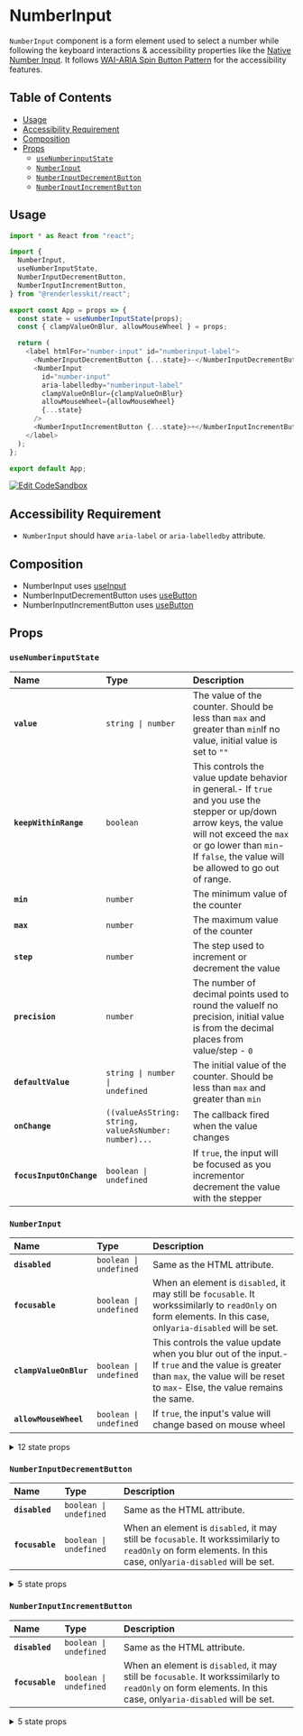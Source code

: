# NumberInput

`NumberInput` component is a form element used to select a number while
following the keyboard interactions & accessibility properties like the
[Native Number Input](https://developer.mozilla.org/en-US/docs/Web/HTML/Element/input/number).
It follows
[WAI-ARIA Spin Button Pattern](https://www.w3.org/TR/wai-aria-practices-1.2/#spinbutton)
for the accessibility features.

## Table of Contents

- [Usage](#usage)
- [Accessibility Requirement](#accessibility-requirement)
- [Composition](#composition)
- [Props](#props)
  - [`useNumberinputState`](#usenumberinputstate)
  - [`NumberInput`](#numberinput)
  - [`NumberInputDecrementButton`](#numberinputdecrementbutton)
  - [`NumberInputIncrementButton`](#numberinputincrementbutton)

## Usage

```js
import * as React from "react";

import {
  NumberInput,
  useNumberInputState,
  NumberInputDecrementButton,
  NumberInputIncrementButton,
} from "@renderlesskit/react";

export const App = props => {
  const state = useNumberInputState(props);
  const { clampValueOnBlur, allowMouseWheel } = props;

  return (
    <label htmlFor="number-input" id="numberinput-label">
      <NumberInputDecrementButton {...state}>-</NumberInputDecrementButton>
      <NumberInput
        id="number-input"
        aria-labelledby="numberinput-label"
        clampValueOnBlur={clampValueOnBlur}
        allowMouseWheel={allowMouseWheel}
        {...state}
      />
      <NumberInputIncrementButton {...state}>+</NumberInputIncrementButton>
    </label>
  );
};

export default App;
```

[![Edit CodeSandbox](https://img.shields.io/badge/NumberInput-Open%20On%20CodeSandbox-%230971f1?style=for-the-badge&logo=codesandbox&labelColor=151515)](https://codesandbox.io/s/j0wly)

## Accessibility Requirement

- `NumberInput` should have `aria-label` or `aria-labelledby` attribute.

## Composition

- NumberInput uses [useInput](https://reakit.io/docs/input/)
- NumberInputDecrementButton uses [useButton](https://reakit.io/docs/button)
- NumberInputIncrementButton uses [useButton](https://reakit.io/docs/button)

## Props

### `useNumberinputState`

| Name                     | Type                                                                                                                                              | Description                                                                                                                                                                                                                         |
| :----------------------- | :------------------------------------------------------------------------------------------------------------------------------------------------ | :---------------------------------------------------------------------------------------------------------------------------------------------------------------------------------------------------------------------------------- |
| **`value`**              | <code>string \| number</code>                                                                                                                     | The value of the counter. Should be less than `max` and greater than `min`If no value, initial value is set to `""`                                                                                                                 |
| **`keepWithinRange`**    | <code>boolean</code>                                                                                                                              | This controls the value update behavior in general.- If `true` and you use the stepper or up/down arrow keys, the value will not exceed the `max` or go lower than `min`- If `false`, the value will be allowed to go out of range. |
| **`min`**                | <code>number</code>                                                                                                                               | The minimum value of the counter                                                                                                                                                                                                    |
| **`max`**                | <code>number</code>                                                                                                                               | The maximum value of the counter                                                                                                                                                                                                    |
| **`step`**               | <code>number</code>                                                                                                                               | The step used to increment or decrement the value                                                                                                                                                                                   |
| **`precision`**          | <code>number</code>                                                                                                                               | The number of decimal points used to round the valueIf no precision, initial value is from the decimal places from value/step - `0`                                                                                                 |
| **`defaultValue`**       | <code>string \| number \| undefined</code>                                                                                                        | The initial value of the counter. Should be less than `max` and greater than `min`                                                                                                                                                  |
| **`onChange`**           | <code title="((valueAsString: string, valueAsNumber: number) =&#62; void) \| undefined">((valueAsString: string, valueAsNumber: number)...</code> | The callback fired when the value changes                                                                                                                                                                                           |
| **`focusInputOnChange`** | <code>boolean \| undefined</code>                                                                                                                 | If `true`, the input will be focused as you incrementor decrement the value with the stepper                                                                                                                                        |

### `NumberInput`

| Name                   | Type                              | Description                                                                                                                                                                        |
| :--------------------- | :-------------------------------- | :--------------------------------------------------------------------------------------------------------------------------------------------------------------------------------- |
| **`disabled`**         | <code>boolean \| undefined</code> | Same as the HTML attribute.                                                                                                                                                        |
| **`focusable`**        | <code>boolean \| undefined</code> | When an element is `disabled`, it may still be `focusable`. It workssimilarly to `readOnly` on form elements. In this case, only`aria-disabled` will be set.                       |
| **`clampValueOnBlur`** | <code>boolean \| undefined</code> | This controls the value update when you blur out of the input.- If `true` and the value is greater than `max`, the value will be reset to `max`- Else, the value remains the same. |
| **`allowMouseWheel`**  | <code>boolean \| undefined</code> | If `true`, the input's value will change based on mouse wheel                                                                                                                      |

<details><summary>12 state props</summary>
> These props are returned by the state hook. You can spread them into this component (`{...state}`) or pass them separately. You can also provide these props from your own state logic.

| Name                  | Type                                                | Description                                                                                                                                                                                                                         |
| :-------------------- | :-------------------------------------------------- | :---------------------------------------------------------------------------------------------------------------------------------------------------------------------------------------------------------------------------------- |
| **`keepWithinRange`** | <code>boolean</code>                                | This controls the value update behavior in general.- If `true` and you use the stepper or up/down arrow keys, the value will not exceed the `max` or go lower than `min`- If `false`, the value will be allowed to go out of range. |
| **`value`**           | <code>string \| number</code>                       | The value of the counter. Should be less than `max` and greater than `min`If no value, initial value is set to `""`                                                                                                                 |
| **`min`**             | <code>number</code>                                 | The minimum value of the counter                                                                                                                                                                                                    |
| **`max`**             | <code>number</code>                                 | The maximum value of the counter                                                                                                                                                                                                    |
| **`step`**            | <code>number</code>                                 | The step used to increment or decrement the value                                                                                                                                                                                   |
| **`valueAsNumber`**   | <code>number</code>                                 | The value of the counter in number.                                                                                                                                                                                                 |
| **`isOutOfRange`**    | <code>boolean</code>                                | True, if value is less than `min` & greater than `max`.                                                                                                                                                                             |
| **`inputRef`**        | <code>RefObject&#60;HTMLElement \| null&#62;</code> | The Input Element.                                                                                                                                                                                                                  |
| **`setValue`**        | <code>(next: StringOrNumber) =&#62; void</code>     | Set the value which will be converted to string.                                                                                                                                                                                    |
| **`increment`**       | <code>(step: number) =&#62; void</code>             | Increment the value based on the step                                                                                                                                                                                               |
| **`decrement`**       | <code>(step: number) =&#62; void</code>             | Decrement the value based on the step                                                                                                                                                                                               |
| **`setCastedValue`**  | <code>(value: StringOrNumber) =&#62; void</code>    | Set the casted value based on precision & step.                                                                                                                                                                                     |

</details>

### `NumberInputDecrementButton`

| Name            | Type                              | Description                                                                                                                                                  |
| :-------------- | :-------------------------------- | :----------------------------------------------------------------------------------------------------------------------------------------------------------- |
| **`disabled`**  | <code>boolean \| undefined</code> | Same as the HTML attribute.                                                                                                                                  |
| **`focusable`** | <code>boolean \| undefined</code> | When an element is `disabled`, it may still be `focusable`. It workssimilarly to `readOnly` on form elements. In this case, only`aria-disabled` will be set. |

<details><summary>5 state props</summary>
> These props are returned by the state hook. You can spread them into this component (`{...state}`) or pass them separately. You can also provide these props from your own state logic.

| Name                  | Type                        | Description                                                                                                                                                                                                                         |
| :-------------------- | :-------------------------- | :---------------------------------------------------------------------------------------------------------------------------------------------------------------------------------------------------------------------------------- |
| **`keepWithinRange`** | <code>boolean</code>        | This controls the value update behavior in general.- If `true` and you use the stepper or up/down arrow keys, the value will not exceed the `max` or go lower than `min`- If `false`, the value will be allowed to go out of range. |
| **`isAtMin`**         | <code>boolean</code>        | Truw, if value is equal to min.                                                                                                                                                                                                     |
| **`focusInput`**      | <code>() =&#62; void</code> | Focus input if focus input on value change is `true`                                                                                                                                                                                |
| **`spinDown`**        | <code>() =&#62; void</code> | Spinner handler that decrements the value after an interval                                                                                                                                                                         |
| **`spinStop`**        | <code>() =&#62; void</code> | Spinner handler that Stop it from incrementing or decrementing                                                                                                                                                                      |

</details>

### `NumberInputIncrementButton`

| Name            | Type                              | Description                                                                                                                                                  |
| :-------------- | :-------------------------------- | :----------------------------------------------------------------------------------------------------------------------------------------------------------- |
| **`disabled`**  | <code>boolean \| undefined</code> | Same as the HTML attribute.                                                                                                                                  |
| **`focusable`** | <code>boolean \| undefined</code> | When an element is `disabled`, it may still be `focusable`. It workssimilarly to `readOnly` on form elements. In this case, only`aria-disabled` will be set. |

<details><summary>5 state props</summary>
> These props are returned by the state hook. You can spread them into this component (`{...state}`) or pass them separately. You can also provide these props from your own state logic.

| Name                  | Type                        | Description                                                                                                                                                                                                                         |
| :-------------------- | :-------------------------- | :---------------------------------------------------------------------------------------------------------------------------------------------------------------------------------------------------------------------------------- |
| **`keepWithinRange`** | <code>boolean</code>        | This controls the value update behavior in general.- If `true` and you use the stepper or up/down arrow keys, the value will not exceed the `max` or go lower than `min`- If `false`, the value will be allowed to go out of range. |
| **`isAtMax`**         | <code>boolean</code>        | True, if value is equal to max.                                                                                                                                                                                                     |
| **`focusInput`**      | <code>() =&#62; void</code> | Focus input if focus input on value change is `true`                                                                                                                                                                                |
| **`spinUp`**          | <code>() =&#62; void</code> | Spinner handler that increments the value after an interval                                                                                                                                                                         |
| **`spinStop`**        | <code>() =&#62; void</code> | Spinner handler that Stop it from incrementing or decrementing                                                                                                                                                                      |

</details>

